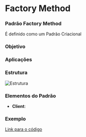 # Factory Method

### Padrão Factory Method

É definido como um Padrão Criacional

### Objetivo

### Aplicações

### Estrutura
![Estrutura](https://arquivo.devmedia.com.br/artigos/Higor_Medeiros/padraofactory/image001.jpg)

### Elementos do Padrão

- **Client**:

### Exemplo
[Link para o código]()
